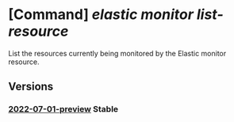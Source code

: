 # [Command] _elastic monitor list-resource_

List the resources currently being monitored by the Elastic monitor                                resource.

## Versions

### [2022-07-01-preview](/Resources/mgmt-plane/L3N1YnNjcmlwdGlvbnMve30vcmVzb3VyY2Vncm91cHMve30vcHJvdmlkZXJzL21pY3Jvc29mdC5lbGFzdGljL21vbml0b3JzL3t9L2xpc3Rtb25pdG9yZWRyZXNvdXJjZXM=/2022-07-01-preview.xml) **Stable**

<!-- mgmt-plane /subscriptions/{}/resourcegroups/{}/providers/microsoft.elastic/monitors/{}/listmonitoredresources 2022-07-01-preview -->
